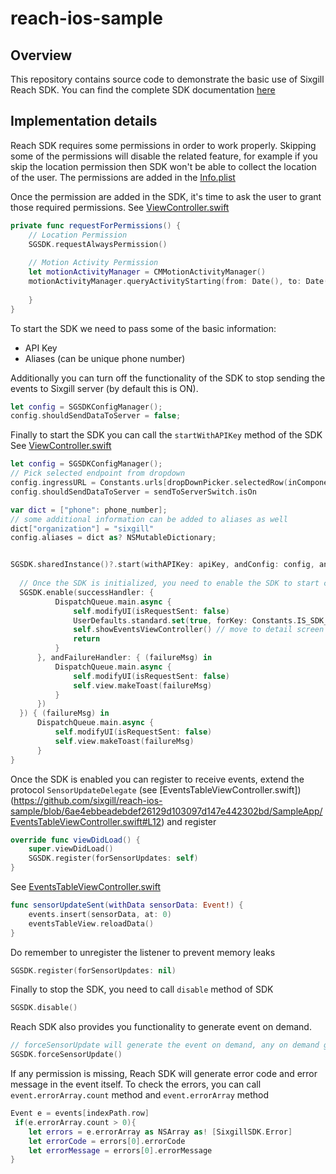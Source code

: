 # reach-ios-sample

## Overview
This repository contains source code to demonstrate the basic use of Sixgill Reach SDK. 
You can find the complete SDK documentation [here](https://docs.sixgill.com/guides/sdks/ios-sdk)

## Implementation details
Reach SDK requires some permissions in order to work properly. Skipping some of the permissions will disable the related feature, for example if you skip the location permission then SDK won't be able to collect the location of the user.
The permissions are added in the [Info.plist](https://github.com/sixgill/reach-ios-sample/blob/master/SampleApp/Info.plist)

Once the permission are added in the SDK, it's time to ask the user to grant those required permissions. See [ViewController.swift](https://github.com/sixgill/reach-ios-sample/blob/6ae4ebbeadebdef26129d103097d147e442302bd/SampleApp/ViewController.swift#L121)
```swift
private func requestForPermissions() {
    // Location Permission
    SGSDK.requestAlwaysPermission()
        
    // Motion Activity Permission
    let motionActivityManager = CMMotionActivityManager()
    motionActivityManager.queryActivityStarting(from: Date(), to: Date(), to: .main) { (activities, error) in
            
    }
}
```

To start the SDK we need to pass some of the basic information:
- API Key
- Aliases (can be unique phone number)

Additionally you can turn off the functionality of the SDK to stop sending the events to Sixgill server (by default this is ON).
```swift
let config = SGSDKConfigManager();
config.shouldSendDataToServer = false;
```

Finally to start the SDK you can call the `startWithAPIKey` method of the SDK
See [ViewController.swift](https://github.com/sixgill/reach-ios-sample/blob/6ae4ebbeadebdef26129d103097d147e442302bd/SampleApp/ViewController.swift#L87)
```swift
let config = SGSDKConfigManager();
// Pick selected endpoint from dropdown
config.ingressURL = Constants.urls[dropDownPicker.selectedRow(inComponent: 0)]
config.shouldSendDataToServer = sendToServerSwitch.isOn

var dict = ["phone": phone_number];
// some additional information can be added to aliases as well
dict["organization"] = "sixgill"
config.aliases = dict as? NSMutableDictionary;


SGSDK.sharedInstance()?.start(withAPIKey: apiKey, andConfig: config, andSuccessHandler: {
  
  // Once the SDK is initialized, you need to enable the SDK to start collecting the events.
  SGSDK.enable(successHandler: {
          DispatchQueue.main.async {
              self.modifyUI(isRequestSent: false)
              UserDefaults.standard.set(true, forKey: Constants.IS_SDK_RUNNING)
              self.showEventsViewController() // move to detail screen to receive events. 
              return
          }
      }, andFailureHandler: { (failureMsg) in
          DispatchQueue.main.async {
              self.modifyUI(isRequestSent: false)
              self.view.makeToast(failureMsg)
          }
      })
  }) { (failureMsg) in
      DispatchQueue.main.async {
          self.modifyUI(isRequestSent: false)
          self.view.makeToast(failureMsg)
      }
}
```

Once the SDK is enabled you can register to receive events, extend the protocol `SensorUpdateDelegate` (see [EventsTableViewController.swift])(https://github.com/sixgill/reach-ios-sample/blob/6ae4ebbeadebdef26129d103097d147e442302bd/SampleApp/EventsTableViewController.swift#L12) and register
```swift
override func viewDidLoad() {
    super.viewDidLoad()
    SGSDK.register(forSensorUpdates: self)
}
```
See [EventsTableViewController.swift](https://github.com/sixgill/reach-ios-sample/blob/6ae4ebbeadebdef26129d103097d147e442302bd/SampleApp/EventsTableViewController.swift#L50)
```swift
func sensorUpdateSent(withData sensorData: Event!) {
    events.insert(sensorData, at: 0)
    eventsTableView.reloadData()
}
```
Do remember to unregister the listener to prevent memory leaks
```swift
SGSDK.register(forSensorUpdates: nil)
```

Finally to stop the SDK, you need to call `disable` method of SDK
```swift
SGSDK.disable()
```

Reach SDK also provides you functionality to generate event on demand. 
```swift
// forceSensorUpdate will generate the event on demand, any on demand generated event has to be received in the SensorUpdateDelegate, described above in this readme
SGSDK.forceSensorUpdate()
```

If any permission is missing, Reach SDK will generate error code and error message in the event itself. To check the errors, you can call `event.errorArray.count` method and `event.errorArray` method
```swift
Event e = events[indexPath.row]
 if(e.errorArray.count > 0){
    let errors = e.errorArray as NSArray as! [SixgillSDK.Error]
    let errorCode = errors[0].errorCode
    let errorMessage = errors[0].errorMessage
}
```
